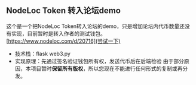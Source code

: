 ## NodeLoc Token 转入论坛demo
这个是一个把NodeLoc Token转入论坛的demo，只是增加论坛内代币数量还没有实现，目前暂时是转入作者的测试钱包。[https://www.nodeloc.com/d/20716](尝试一下)

- 技术栈：flask web3.py
- 实现原理：先通过签名验证钱包所有权，发送代币后在后端检验
由于部分原因，本项目暂时**保留所有版权**，所以您现在不能进行任何形式的复制或再分发。
